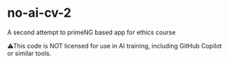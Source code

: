# no-ai-cv-2
A second attempt to primeNG based app for ethics course

⚠This code is NOT licensed for use in AI training, including GitHub Copilot or similar tools.
